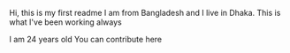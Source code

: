 Hi, this is my first readme
I am from Bangladesh and I live in Dhaka.
This is what I've been working always

I am 24 years old
You can contribute here
